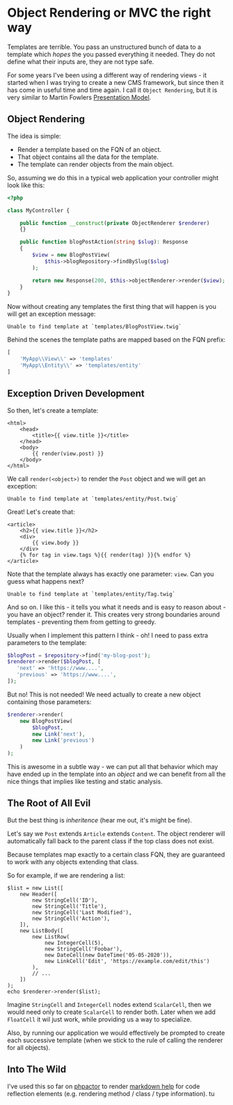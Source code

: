 Object Rendering or MVC the right way
=====================================

Templates are terrible. You pass an unstructured bunch of data to a template
which _hopes_ the you passed everything it needed. They do not define what
their inputs are, they are not type safe.

For some years I've been using a different way of rendering views - it started
when I was trying to create a new CMS framework, but since then it has come in
useful time and time again. I call it `Object Rendering`, but it is very
similar to Martin Fowlers [Presentation
Model](https://www.martinfowler.com/eaaDev/PresentationModel.html).

Object Rendering
----------------

The idea is simple:

- Render a template based on the FQN of an object. 
- That object contains all the data for the template.
- The template can render objects from the main object.

So, assuming we do this in a typical web application your controller might
look like this:

```php
<?php

class MyController {

    public function __construct(private ObjectRenderer $renderer)
    {}

    public function blogPostAction(string $slug): Response
    {
        $view = new BlogPostView(
            $this->blogRepository->findBySlug($slug)
        );

        return new Response(200, $this->objectRenderer->render($view);
    }
}
```

Now without creating any templates the first thing that will happen is you
will get an exception message:

```
Unable to find template at `templates/BlogPostView.twig`
```

Behind the scenes the template paths are mapped based on the FQN prefix:

```php
[
    'MyApp\\View\\' => 'templates'
    'MyApp\\Entity\\' => 'templates/entity'
]
```

Exception Driven Development
----------------------------

So then, let's create a template:

```
<html>
    <head>
        <title>{{ view.title }}</title>
    </head>
    <body>
        {{ render(view.post) }}
    </body>
</html>
```

We call `render(<object>)` to render the `Post` object and we will get an
exception:

```
Unable to find template at `templates/entity/Post.twig`
```

Great! Let's create that:

```
<article>
    <h2>{{ view.title }}</h2>
    <div>
        {{ view.body }}
    </div>
    {% for tag in view.tags %}{{ render(tag) }}{% endfor %}
</article>
```

Note that the template always has exactly one parameter: `view`. Can you guess
what happens next?

```
Unable to find template at `templates/entity/Tag.twig`
```

And so on. I like this - it tells you what it needs and is easy to reason
about - you have an object? render it. This creates very strong boundaries
around templates - preventing them from getting to greedy.

Usually when I implement this pattern I think - oh! I need to pass extra
parameters to the template:

```php
$blogPost = $repository->find('my-blog-post');
$renderer->render($blogPost, [
   'next' => 'https://www....',
   'previous' => 'https://www....',
]);
```

But no! This is not needed! We need actually to create a new object containing
those parameters:

```php
$renderer->render(
    new BlogPostView(
        $blogPost,
        new Link('next'),
        new Link('previous')
    )
);
```

This is awesome in a subtle way - we can put all that behavior which may have
ended up in the template into an *object* and we can benefit from all the nice
things that implies like testing and static analysis.

The Root of All Evil
--------------------

But the best thing is _inheritence_ (hear me out, it's might be fine).

Let's say we `Post` extends `Article` extends `Content`. The object renderer
will automatically fall back to the parent class if the top class does not
exist.

Because templates map exactly to a certain class FQN, they are guaranteed to work
with any objects extending that class.

So for example, if we are rendering a list:

```
$list = new List([
    new Header([
        new StringCell('ID'),
        new StringCell('Title'),
        new StringCell('Last Modified'),
        new StringCell('Action'),
    ]),
    new ListBody([
        new ListRow(
            new IntegerCell(5),
            new StringCell('Foobar'),
            new DateCell(new DateTime('05-05-2020')),
            new LinkCell('Edit', 'https://example.com/edit/this')
        ),
        // ...
    ])
);
echo $renderer->render($list);
```

Imagine `StringCell` and `IntegerCell` nodes extend `ScalarCell`, then we
would need only to create `ScalarCell` to render both. Later when we add
`FloatCell` it wil just work, while providing us a way to specialize.

Also, by running our application we would effectively be prompted to create each
successive template (when we stick to the rule of calling the renderer for all
objects). 

Into The Wild
-------------

I've used this so far on
[phpactor](https://github.com/phpactor/phpactor) to render [markdown help](https://github.com/phpactor/language-server-phpactor-extensions/tree/master/templates/markdown/Phpactor) for code reflection elements (e.g. rendering method / class / type information).
tu
